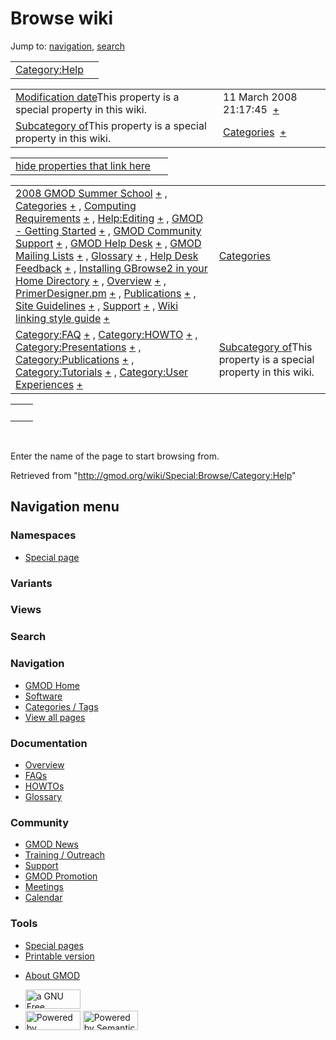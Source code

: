 <div id="mw-page-base" class="noprint">

</div>

<div id="mw-head-base" class="noprint">

</div>

<div id="content" class="mw-body" role="main">

<span id="top"></span>

<div id="mw-js-message" style="display:none;">

</div>



# <span dir="auto">Browse wiki</span>

<div id="bodyContent">

<div id="contentSub">

</div>

<div id="jump-to-nav" class="mw-jump">

Jump to: [navigation](#mw-navigation), [search](#p-search)

</div>

<div id="mw-content-text">

|                                                      |     |
|------------------------------------------------------|-----|
| [Category:Help](/wiki/Category:Help "Category:Help") |     |

|  |  |
|----|----|
| <span class="smw-highlighter" data-type="1" state="inline" data-title="Property"><span class="smwbuiltin">[Modification date](/wiki/Property:Modification_date "Property:Modification date")</span><span class="smwttcontent">This property is a special property in this wiki.</span></span> | <span class="smwb-value">11 March 2008 21:17:45  <span class="smwsearch">[+](/wiki/Special:SearchByProperty/Modification-20date/11-20March-202008-2021:17:45 "Special:SearchByProperty/Modification-20date/11-20March-202008-2021:17:45")</span></span> |
| <span class="smw-highlighter" data-type="1" state="inline" data-title="Property"><span class="smwbuiltin">[Subcategory of](/wiki/Property:Subcategory_of "Property:Subcategory of")</span><span class="smwttcontent">This property is a special property in this wiki.</span></span> | <span class="smwb-value">[Categories](/wiki/Category:Categories "Category:Categories")  <span class="smwsearch">[+](/wiki/Special:SearchByProperty/Subcategory-20of/Categories "Special:SearchByProperty/Subcategory-20of/Categories")</span></span> |

<span id="smw_browse_incoming"></span>

|  |  |
|----|----|
| [hide properties that link here](/mediawiki/index.php?title=Special:Browse&offset=0&dir=out&article=Category%3AHelp)  |  |

|  |  |
|----|----|
| <span class="smwb-ivalue">[2008 GMOD Summer School](/wiki/2008_GMOD_Summer_School "2008 GMOD Summer School") <span class="smwbrowse">[+](/wiki/Special:Browse/2008-20GMOD-20Summer-20School "Special:Browse/2008-20GMOD-20Summer-20School")</span></span> , <span class="smwb-ivalue">[Categories](/wiki/Categories "Categories") <span class="smwbrowse">[+](/wiki/Special:Browse/Categories "Special:Browse/Categories")</span></span> , <span class="smwb-ivalue">[Computing Requirements](/wiki/Computing_Requirements "Computing Requirements") <span class="smwbrowse">[+](/wiki/Special:Browse/Computing-20Requirements "Special:Browse/Computing-20Requirements")</span></span> , <span class="smwb-ivalue">[Help:Editing](/wiki/Help:Editing "Help:Editing") <span class="smwbrowse">[+](/wiki/Special:Browse/Help:Editing "Special:Browse/Help:Editing")</span></span> , <span class="smwb-ivalue">[GMOD - Getting Started](/wiki/GMOD_-_Getting_Started "GMOD - Getting Started") <span class="smwbrowse">[+](/wiki/Special:Browse/GMOD-20-2D-20Getting-20Started "Special:Browse/GMOD-20-2D-20Getting-20Started")</span></span> , <span class="smwb-ivalue">[GMOD Community Support](/wiki/GMOD_Community_Support "GMOD Community Support") <span class="smwbrowse">[+](/wiki/Special:Browse/GMOD-20Community-20Support "Special:Browse/GMOD-20Community-20Support")</span></span> , <span class="smwb-ivalue">[GMOD Help Desk](/wiki/GMOD_Help_Desk "GMOD Help Desk") <span class="smwbrowse">[+](/wiki/Special:Browse/GMOD-20Help-20Desk "Special:Browse/GMOD-20Help-20Desk")</span></span> , <span class="smwb-ivalue">[GMOD Mailing Lists](/wiki/GMOD_Mailing_Lists "GMOD Mailing Lists") <span class="smwbrowse">[+](/wiki/Special:Browse/GMOD-20Mailing-20Lists "Special:Browse/GMOD-20Mailing-20Lists")</span></span> , <span class="smwb-ivalue">[Glossary](/wiki/Glossary "Glossary") <span class="smwbrowse">[+](/wiki/Special:Browse/Glossary "Special:Browse/Glossary")</span></span> , <span class="smwb-ivalue">[Help Desk Feedback](/wiki/Help_Desk_Feedback "Help Desk Feedback") <span class="smwbrowse">[+](/wiki/Special:Browse/Help-20Desk-20Feedback "Special:Browse/Help-20Desk-20Feedback")</span></span> , <span class="smwb-ivalue">[Installing GBrowse2 in your Home Directory](/wiki/Installing_GBrowse2_in_your_Home_Directory "Installing GBrowse2 in your Home Directory") <span class="smwbrowse">[+](/wiki/Special:Browse/Installing-20GBrowse2-20in-20your-20Home-20Directory "Special:Browse/Installing-20GBrowse2-20in-20your-20Home-20Directory")</span></span> , <span class="smwb-ivalue">[Overview](/wiki/Overview "Overview") <span class="smwbrowse">[+](/wiki/Special:Browse/Overview "Special:Browse/Overview")</span></span> , <span class="smwb-ivalue">[PrimerDesigner.pm](/wiki/PrimerDesigner.pm "PrimerDesigner.pm") <span class="smwbrowse">[+](/wiki/Special:Browse/PrimerDesigner.pm "Special:Browse/PrimerDesigner.pm")</span></span> , <span class="smwb-ivalue">[Publications](/wiki/Publications "Publications") <span class="smwbrowse">[+](/wiki/Special:Browse/Publications "Special:Browse/Publications")</span></span> , <span class="smwb-ivalue">[Site Guidelines](/wiki/Site_Guidelines "Site Guidelines") <span class="smwbrowse">[+](/wiki/Special:Browse/Site-20Guidelines "Special:Browse/Site-20Guidelines")</span></span> , <span class="smwb-ivalue">[Support](/wiki/Support "Support") <span class="smwbrowse">[+](/wiki/Special:Browse/Support "Special:Browse/Support")</span></span> , <span class="smwb-ivalue">[Wiki linking style guide](/wiki/Wiki_linking_style_guide "Wiki linking style guide") <span class="smwbrowse">[+](/wiki/Special:Browse/Wiki-20linking-20style-20guide "Special:Browse/Wiki-20linking-20style-20guide")</span></span> | [Categories](/wiki/Special:Categories "Special:Categories") |
| <span class="smwb-ivalue">[Category:FAQ](/wiki/Category:FAQ "Category:FAQ") <span class="smwbrowse">[+](/wiki/Special:Browse/Category:FAQ "Special:Browse/Category:FAQ")</span></span> , <span class="smwb-ivalue">[Category:HOWTO](/wiki/Category:HOWTO "Category:HOWTO") <span class="smwbrowse">[+](/wiki/Special:Browse/Category:HOWTO "Special:Browse/Category:HOWTO")</span></span> , <span class="smwb-ivalue">[Category:Presentations](/wiki/Category:Presentations "Category:Presentations") <span class="smwbrowse">[+](/wiki/Special:Browse/Category:Presentations "Special:Browse/Category:Presentations")</span></span> , <span class="smwb-ivalue">[Category:Publications](/wiki/Category:Publications "Category:Publications") <span class="smwbrowse">[+](/wiki/Special:Browse/Category:Publications "Special:Browse/Category:Publications")</span></span> , <span class="smwb-ivalue">[Category:Tutorials](/wiki/Category:Tutorials "Category:Tutorials") <span class="smwbrowse">[+](/wiki/Special:Browse/Category:Tutorials "Special:Browse/Category:Tutorials")</span></span> , <span class="smwb-ivalue">[Category:User Experiences](/wiki/Category:User_Experiences "Category:User Experiences") <span class="smwbrowse">[+](/wiki/Special:Browse/Category:User-20Experiences "Special:Browse/Category:User-20Experiences")</span></span> | <span class="smw-highlighter" data-type="1" state="inline" data-title="Property"><span class="smwbuiltin">[Subcategory of](/wiki/Property:Subcategory_of "Property:Subcategory of")</span><span class="smwttcontent">This property is a special property in this wiki.</span></span> |

|     |     |
|-----|-----|
|     |     |

 

Enter the name of the page to start browsing from.  

</div>

<div class="printfooter">

Retrieved from "<http://gmod.org/wiki/Special:Browse/Category:Help>"

</div>

<div id="catlinks" class="catlinks catlinks-allhidden">

</div>

<div class="visualClear">

</div>

</div>

</div>

<div id="mw-navigation">

## Navigation menu

<div id="mw-head">



<div id="left-navigation">

<div id="p-namespaces" class="vectorTabs" role="navigation"
aria-labelledby="p-namespaces-label">

### Namespaces

- <span id="ca-nstab-special">[Special
  page](/wiki/Special:Browse/Category:Help "This is a special page, you cannot edit the page itself")</span>

</div>

<div id="p-variants" class="vectorMenu emptyPortlet" role="navigation"
aria-labelledby="p-variants-label">

### 

### Variants[](#)

<div class="menu">

</div>

</div>

</div>

<div id="right-navigation">

<div id="p-views" class="vectorTabs emptyPortlet" role="navigation"
aria-labelledby="p-views-label">

### Views

</div>



</div>

<div id="p-search" role="search">

### Search

<div id="simpleSearch">

</div>

</div>

</div>

</div>

<div id="mw-panel">

<div id="p-logo" role="banner">

<a href="/wiki/Main_Page"
style="background-image: url(http://gmod.org/images/GMOD-cogs.png);"
title="Visit the main page"></a>

</div>

<div id="p-Navigation" class="portal" role="navigation"
aria-labelledby="p-Navigation-label">

### Navigation

<div class="body">

- <span id="n-GMOD-Home">[GMOD Home](/wiki/Main_Page)</span>
- <span id="n-Software">[Software](/wiki/GMOD_Components)</span>
- <span id="n-Categories-.2F-Tags">[Categories /
  Tags](/wiki/Categories)</span>
- <span id="n-View-all-pages">[View all
  pages](/wiki/Special:AllPages)</span>

</div>

</div>

<div id="p-Documentation" class="portal" role="navigation"
aria-labelledby="p-Documentation-label">

### Documentation

<div class="body">

- <span id="n-Overview">[Overview](/wiki/Overview)</span>
- <span id="n-FAQs">[FAQs](/wiki/Category:FAQ)</span>
- <span id="n-HOWTOs">[HOWTOs](/wiki/Category:HOWTO)</span>
- <span id="n-Glossary">[Glossary](/wiki/Glossary)</span>

</div>

</div>

<div id="p-Community" class="portal" role="navigation"
aria-labelledby="p-Community-label">

### Community

<div class="body">

- <span id="n-GMOD-News">[GMOD News](/wiki/GMOD_News)</span>
- <span id="n-Training-.2F-Outreach">[Training /
  Outreach](/wiki/Training_and_Outreach)</span>
- <span id="n-Support">[Support](/wiki/Support)</span>
- <span id="n-GMOD-Promotion">[GMOD
  Promotion](/wiki/GMOD_Promotion)</span>
- <span id="n-Meetings">[Meetings](/wiki/Meetings)</span>
- <span id="n-Calendar">[Calendar](/wiki/Calendar)</span>

</div>

</div>

<div id="p-tb" class="portal" role="navigation"
aria-labelledby="p-tb-label">

### Tools

<div class="body">

- <span id="t-specialpages"><a href="/wiki/Special:SpecialPages" accesskey="q"
  title="A list of all special pages [q]">Special pages</a></span>
- <span id="t-print"><a
  href="/mediawiki/index.php?title=Special:Browse/Category:Help&amp;printable=yes"
  rel="alternate" accesskey="p"
  title="Printable version of this page [p]">Printable version</a></span>

</div>

</div>

</div>

</div>

<div id="footer" role="contentinfo">

- <span id="footer-places-about">[About
  GMOD](/wiki/GMOD:About "GMOD:About")</span>

<!-- -->

- <span id="footer-copyrightico">[<img src="http://www.gnu.org/graphics/gfdl-logo-small.png" width="88"
  height="31" alt="a GNU Free Documentation License" />](http://www.gnu.org/licenses/fdl-1.3.html)</span>
- <span id="footer-poweredbyico">[<img src="/mediawiki/skins/common/images/poweredby_mediawiki_88x31.png"
  width="88" height="31" alt="Powered by MediaWiki" />](//www.mediawiki.org/)
  [<img
  src="/mediawiki/extensions/SemanticMediaWiki/includes/../resources/images/smw_button.png"
  width="88" height="31" alt="Powered by Semantic MediaWiki" />](https://www.semantic-mediawiki.org/wiki/Semantic_MediaWiki)</span>

<div style="clear:both">

</div>

</div>
